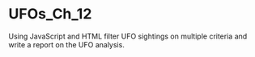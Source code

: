 # UFOs_Ch_12
Using JavaScript and HTML filter UFO sightings on multiple criteria and write a report on the UFO analysis.
